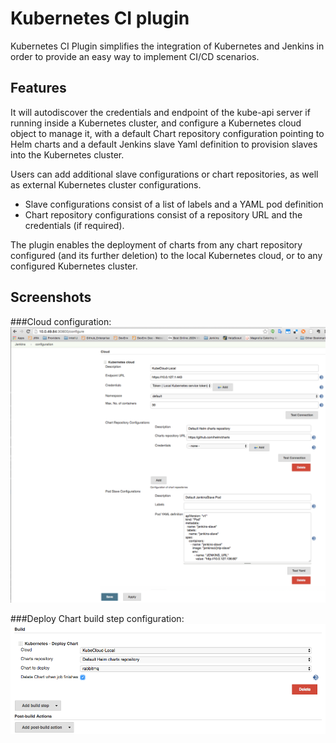 # Kubernetes CI plugin
Kubernetes CI Plugin simplifies the integration of Kubernetes and Jenkins in order to provide an easy way to implement CI/CD scenarios.

## Features
It will autodiscover the credentials and endpoint of the kube-api server if running inside a Kubernetes cluster, and configure a Kubernetes cloud object to manage it, with a default Chart repository configuration pointing to Helm charts and a default Jenkins slave Yaml definition to provision slaves into the Kubernetes cluster.

Users can add additional slave configurations or chart repositories, as well as external Kubernetes cluster configurations.
- Slave configurations consist of a list of labels and a YAML pod definition
- Chart repository configurations consist of a repository URL and the credentials (if required).

The plugin enables the deployment of charts from any chart repository configured (and its further deletion) to the local Kubernetes cloud, or to any configured Kubernetes cluster.

## Screenshots
###Cloud configuration:
![Cloud configuration screenshot](img/cloudConfig.png)

###Deploy Chart build step configuration:
![Deploy Chart build step screenshot](img/deployChartBuildStep.png)
